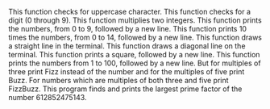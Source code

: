 This function checks for uppercase character.
This function checks for a digit (0 through 9).
This function  multiplies two integers.
This function prints the numbers, from 0 to 9, followed by a new line.
This function prints 10 times the numbers, from 0 to 14, followed by a new line.
This function  draws a straight line in the terminal.
This function  draws a diagonal line on the terminal.
This function  prints a square, followed by a new line.
This function prints the numbers from 1 to 100, followed by a new line. But for multiples of three print Fizz instead of the number and for the multiples of five print Buzz. For numbers which are multiples of both three and five print FizzBuzz.
This program finds and prints the largest prime factor of the number 612852475143.
